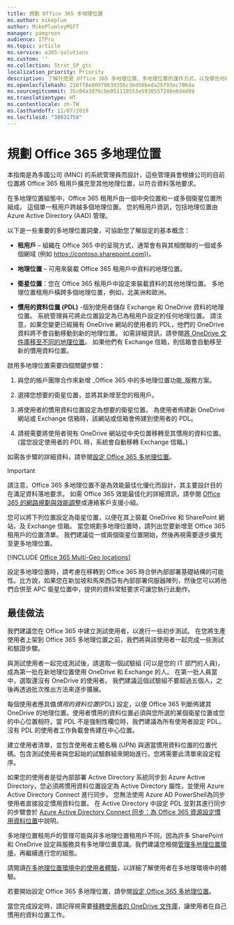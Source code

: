 ```yaml
---
title: 規劃 Office 365 多地理位置
ms.author: mikeplum
author: MikePlumleyMSFT
manager: pamgreen
audience: ITPro
ms.topic: article
ms.service: o365-solutions
ms.custom: ''
ms.collection: Strat_SP_gtc
localization_priority: Priority
description: 了解什麼是 Office 365 多地理位置、多地理位置的運作方式，以及哪些地理位置可用於儲存資料。
ms.openlocfilehash: 216ff8e80970630356c36d50beda25f93ec706da
ms.sourcegitcommit: 35c04a3d76cbe851110553e5930557248e8d4d89
ms.translationtype: HT
ms.contentlocale: zh-TW
ms.lasthandoff: 11/07/2019
ms.locfileid: "38031758"
---
```

# <a name="plan-for-office-365-multi-geo"></a>規劃 Office 365 多地理位置

本指南是為多國公司 (MNC) 的系統管理員而設計，這些管理員會根據公司的目前位置將 Office 365 租用戶擴充至其他地理位置，以符合資料落地要求。

在多地理位置組態中，Office 365 租用戶由一個中央位置和一或多個衛星位置所組成。 這個單一租用戶跨越多個地理位置。 您的租用戶資訊，包括地理位置由 Azure Active Directory (AAD) 管理。

以下是一些重要的多地理位置詞彙，可協助您了解設定的基本概念：

-   **租用戶** – 組織在 Office 365 中的呈現方式，通常會有與其相關聯的一個或多個網域 (例如 https://contoso.sharepoint.com))。 

-   **地理位置** – 可用來裝載 Office 365 租用戶中資料的地理位置。

-   **衛星位置**：您在 Office 365 租用戶中設定來裝載資料的其他地理位置。 多地理位置租用戶橫跨多個地理位置，例如，北美洲和歐洲。

-   **慣用的資料位置 (PDL)** -個別使用者儲存 Exchange 和 OneDrive 資料的地理位置。 系統管理員可將此位置設定為已為租用戶設定的任何地理位置。 請注意，如果您變更已經擁有 OneDrive 網站的使用者的 PDL，他們的 OneDrive 資料將不會自動移動到新的地理位置。 如需詳細資訊，請參閱[將 OneDrive 文件庫移至不同的地理位置](move-onedrive-between-geo-locations.md)。 如果他們有 Exchange 信箱，則信箱會自動移至新的慣用資料位置。

啟用多地理位置需要四個關鍵步驟：

1.  與您的帳戶團隊合作來新增 _Office 365 中的多地理位置功能_服務方案。

2.  選擇您想要的衛星位置，並將其新增至您的租用戶。

3.  將使用者的慣用資料位置設定為想要的衛星位置。 為使用者佈建新 OneDrive 網站或 Exchange 信箱時，該網站或信箱會佈建到使用者的 PDL。

4.  請視需要將使用者現有 OneDrive 網站從中央位置移轉至其慣用的資料位置。 (當您設定使用者的 PDL 時，系統會自動移轉 Exchange 信箱。)

如需各步驟的詳細資料，請參閱[設定 Office 365 多地理位置](multi-geo-tenant-configuration.md)。

> [!IMPORTANT]
> 請注意，Office 365 多地理位置不是為效能最佳化優化而設計，其主要設計目的在滿足資料落地要求。 如需 Office 365 效能最佳化的詳細資訊，請參閱 [Office 365 的網路規劃與效能調整](https://support.office.com/article/e5f1228c-da3c-4654-bf16-d163daee8848)或連絡客戶支援小組。

您可以將下列位置設定為衛星位置，以便在其上裝載 OneDrive 和 SharePoint 網站，及 Exchange 信箱。 當您規劃多地理位置時，請列出您要新增至 Office 365 租用戶的位置清單。 我們建議從一或兩個衛星位置開始，然後再視需要逐步擴充至更多地理位置。

[!INCLUDE [Office 365 Multi-Geo locations](includes/office-365-multi-geo-locations.md)]

設定多地理位置時，請考慮在移轉到 Office 365 時合併內部部署基礎結構的可能性。比方說，如果您在新加坡和馬來西亞有內部部署伺服器陣列，然後您可以將他們合併至 APC 衛星位置中，提供的資料常駐要求可讓您執行此動作。

## <a name="best-practices"></a>最佳做法

我們建議您在 Office 365 中建立測試使用者，以進行一些初步測試。 在您將生產使用者上架到 Office 365 多地理位置之前，我們將與該使用者一起完成一些測試和驗證步驟。

與測試使用者一起完成測試後，請選取一個試驗組 (可以是您的 IT 部門的人員)，成為第一批在新地理位置使用 OneDrive 和 Exchange 的人。 在第一批人員當中，選取還沒有 OneDrive 的使用者。 我們建議這個試驗組不要超過五個人，之後再透過批次推出方法來逐步擴展。

每個使用者應具備*慣用的資料位置*(PDL) 設定，以便 Office 365 判斷佈建其 OneDrive 的地理位置。使用者慣用的資料位置必須與您所選的某個衛星位置或您的中心位置相符。當 PDL 不是強制性欄位時，我們建議為所有使用者設定 PDL。沒有 PDL 的使用者工作負載會佈建在中心位置。

建立使用者清單，並包含使用者主體名稱 (UPN) 與適當慣用資料位置的位置代碼。包含測試使用者與您起始的試驗群組來開始進行。您將需要此清單來設定程序。

如果您的使用者是從內部部署 Active Directory 系統同步到 Azure Active Directory，您必須將慣用資料位置設定為 Active Directory 屬性，並使用 Azure Active Directory Connect 進行同步。 您無法使用 Azure AD PowerShell為同步使用者直接設定慣用資料位置。 在 Active Directory 中設定 PDL 並對其進行同步的步驟會於 [Azure Active Directory Connect 同步：為 Office 365 資源設定慣用資料位置](https://docs.microsoft.com/azure/active-directory/connect/active-directory-aadconnectsync-feature-preferreddatalocation)中說明。

多地理位置租用戶的管理可能與非多地理位置租用戶不同，因為許多 SharePoint 和 OneDrive 設定與服務具有多地理位置意識。我們建議您檢閱[管理多地理位置環境](administering-a-multi-geo-environment.md)，再繼續進行您的組態。

請閱讀[在多地理位置環境中的使用者體驗](multi-geo-user-experience.md)，以詳細了解使用者在多地理環境中的體驗。

若要開始設定 Office 365 多地理位置，請參閱[設定 Office 365 多地理位置](multi-geo-tenant-configuration.md)。

當您完成設定時，請記得視需要[移轉使用者的 OneDrive 文件庫](move-onedrive-between-geo-locations.md)，讓使用者在自己慣用的資料位置工作。

